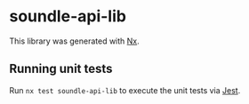# soundle-api-lib

This library was generated with [Nx](https://nx.dev).

## Running unit tests

Run `nx test soundle-api-lib` to execute the unit tests via [Jest](https://jestjs.io).
